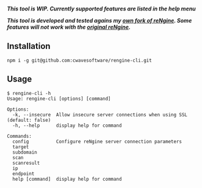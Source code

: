 <p align="center">
<img src=".github/banner.gif" alt=""/>
</p>

***This tool is WIP. Currently supported features are listed in the help menu***

***This tool is developed and tested agains my [own fork of reNgine](http://github.com/cwavesoftware/rengine). Some features will not work with the [original reNgine](https://github.com/yogeshojha/rengine).***

## Installation
```
npm i -g git@github.com:cwavesoftware/rengine-cli.git
```

## Usage
```
$ rengine-cli -h
Usage: rengine-cli [options] [command]

Options:
  -k, --insecure  Allow insecure server connections when using SSL (default: false)
  -h, --help      display help for command

Commands:
  config          Configure reNgine server connection parameters
  target
  subdomain
  scan
  scanresult
  ip
  endpoint
  help [command]  display help for command
```
